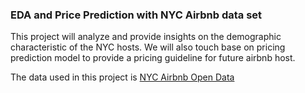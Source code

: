 ### EDA and Price Prediction with NYC Airbnb data set 

This project will analyze and provide insights on the demographic characteristic of the NYC hosts. We will also touch base on pricing prediction model to provide a pricing guideline for future airbnb host.

The data used in this project is [NYC Airbnb Open Data](https://www.kaggle.com/dgomonov/new-york-city-airbnb-open-data)

